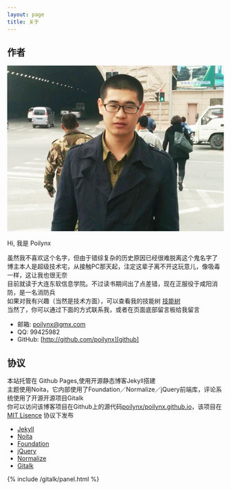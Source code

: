 ```yaml
---
layout: page
title: 关于
---
```

## 作者

![Auther](/about/auther.jpg)

Hi, 我是 Poilynx

虽然我不喜欢这个名字，但由于错综复杂的历史原因已经很难脱离这个鬼名字了  
博主本人是超级技术宅，从接触PC那天起，注定这辈子离不开这玩意儿，像吸毒一样，这让我也很无奈  
目前就读于大连东软信息学院。不过读书期间出了点差错，现在正服役于咸阳消防，是一名消防兵  
如果对我有兴趣（当然是技术方面），可以查看我的技能树 [技能树][ability]  
当然了，你可以通过下面的方式联系我，或者在页面底部留言板给我留言

* 邮箱: [poilynx@gmx.com][mail]
* QQ:  99425982
* GitHub:  [http://github.com/poilynx][github]



## 协议

本站托管在 Github Pages,使用开源静态博客Jekyll搭建  
主题使用Noita，它内部使用了Foundation／Normalize／jQuery前端库，评论系统使用了开源开源项目Gitalk  
你可以访问该博客项目在Github上的源代码[poilynx/poilynx.github.io][5]，该项目在 [MIT Lisence][5] 协议下发布

* [Jekyll][4]
* [Noita][0]
* [Foundation][1]
* [jQuery][2]
* [Normalize][3]
* [Gitalk][6]


<div id="gitalk-container"></div>
{% include /gitalk/panel.html %}

[0]: https://github.com/penibelst/jekyll-noita
[1]: http://foundation.zurb.com/
[2]: http://jquery.com/
[3]: http://necolas.github.io/normalize.css/
[4]: https://jekyllrb.com/
[5]: https://github.com/poilynx/poilynx.github.io
[6]: https://github.com/gitalk/gitalk
[mail]: mailto://poilynx@gmx.com
[github]: http://github.com/poilynx
[ability]: /ability/

